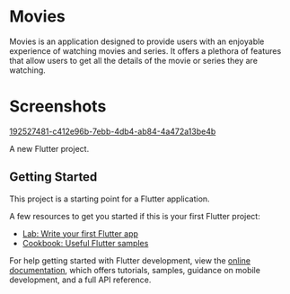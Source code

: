 # Movies
Movies is an application designed to provide users with an enjoyable experience of watching movies and series. It offers a plethora of features that allow users to get all the details of the movie or series they are watching.

# Screenshots
[192527481-c412e96b-7ebb-4db4-ab84-4a472a13be4b](https://user-images.githubusercontent.com/47110411/235758422-2dc21124-ca4a-4013-b3f6-1a1ca744ec58.png)

A new Flutter project.

## Getting Started

This project is a starting point for a Flutter application.

A few resources to get you started if this is your first Flutter project:

- [Lab: Write your first Flutter app](https://docs.flutter.dev/get-started/codelab)
- [Cookbook: Useful Flutter samples](https://docs.flutter.dev/cookbook)

For help getting started with Flutter development, view the
[online documentation](https://docs.flutter.dev/), which offers tutorials,
samples, guidance on mobile development, and a full API reference.
